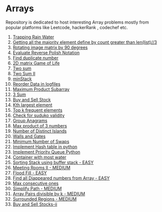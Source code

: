 # Arrays

Repository is dedicated to host interesting Array problems mostly from popular platforms like Leetcode, hackerRank , codechef etc.

1. [Trapping Rain Water](https://github.com/KumarAbhinav2/Arrays/blob/master/trappingTrainingWater(LTH-42).py)
2. [Getting all the majority element define by count greater than len(list)//3](https://github.com/KumarAbhinav2/Arrays/blob/master/majorityElementII(LTM-229).py)
3. [Rotating image matrix by 90 degrees](https://github.com/KumarAbhinav2/Arrays/blob/master/rotate_image(LTM-48).py)
4. [Evaluate Reverse Polish Notation](https://github.com/KumarAbhinav2/Arrays/blob/master/evaluate_reverse_polish_notation(LTM-150).py)
5. [Find duplicate number](https://github.com/KumarAbhinav2/Arrays/blob/master/find_duplicate_number(LTM-287).py)
6. [2D matrix Game of Life](https://github.com/KumarAbhinav2/Arrays/blob/master/game_of_life(LTM-289).py)
7. [Two sum](https://github.com/KumarAbhinav2/Arrays/blob/master/two_sum(LTE-1).py)
8. [Two Sum II](https://github.com/KumarAbhinav2/Arrays/blob/master/two-sumII(LTE-167).py)
9. [minStack](https://github.com/KumarAbhinav2/Arrays/blob/master/minStack(LTE-155).py)
10. [Reorder Data in logfiles](https://github.com/KumarAbhinav2/Arrays/blob/master/Reorder_Data_in_log_files(LTE-937).py)
11. [Maximum Product Subarray](https://github.com/KumarAbhinav2/Arrays/blob/master/Max_Product_Subarray(LTM-152).py)
12. [3 Sum](https://github.com/KumarAbhinav2/Arrays/blob/master/3Sum(LTM-15).py)
13. [Buy and Sell Stock](https://github.com/KumarAbhinav2/Arrays/blob/master/BuyAndSellStock(LTE-121).py)
14. [Kth largest element](https://github.com/KumarAbhinav2/Arrays/blob/master/kth_largest_element_in_array(LTM-215).py)
15. [Top k frequent elements](https://github.com/KumarAbhinav2/Arrays/blob/master/top_k_frequent_elements(LTM-347).py)
16. [Check for suduko validity](https://github.com/KumarAbhinav2/Arrays/blob/master/is_valid_sudoko(LTM-36).py)
17. [Group Anagrams](https://github.com/KumarAbhinav2/Arrays/blob/master/group_anagrams(LTM-49).py)
18. [Max product of 3 numbers](https://github.com/KumarAbhinav2/Arrays/blob/master/max_product_of_3numbers(LTE-628).py) 
19. [Number of Distinct Islands](https://github.com/KumarAbhinav2/Arrays/blob/master/numberOfDistinctIslands(LTM-200).py)
20. [Walls and Gates](https://github.com/KumarAbhinav2/Arrays/blob/master/wallsAndGates(LTM-286).py)
21. [Minimum Number of Swaps](https://github.com/KumarAbhinav2/Arrays/blob/master/minNoSwaps(LTM-1156).py) 
22. [Implement Hash table in python](https://github.com/KumarAbhinav2/Arrays/blob/master/implementHashTable.py) 
23. [Implement Priority Queue Python](https://github.com/KumarAbhinav2/Arrays/blob/master/implementPriorityQueue.py)
24. [Container with most water](https://github.com/KumarAbhinav2/Arrays/blob/master/containerWithMostWater(LTM-11).py) 
25. [Sorting Stack using buffer stack - EASY](https://github.com/KumarAbhinav2/Arrays/blob/master/sortingStack.py)
26. [Meeting Rooms II - MEDIUM](https://github.com/KumarAbhinav2/Arrays/blob/master/meeting-roomsII(LTM-253).py)
27. [Flood Fill - EASY](https://github.com/KumarAbhinav2/Arrays/blob/master/flood-fill(LTE-733).py) 
28. [Find all Diappeared numbers from Array - EASY](https://github.com/KumarAbhinav2/Arrays/blob/master/findAllNumbersDisappearedInArray(LTE-448).py)
29. [Max consecutive ones](https://github.com/KumarAbhinav2/Arrays/blob/master/maxConsecutiveOnes-II(LTM-487).py)
30. [Simplify Path - MEDIUM](https://github.com/KumarAbhinav2/Arrays/blob/master/simplify_path(LTM-71).py)
31. [Array Pairs divisible by k - MEDIUM](https://github.com/KumarAbhinav2/Arrays/blob/master/arrayPairsDivisibleByK(LTM-1497).py)
32. [Surrounded Regions - MEDIUM](https://github.com/KumarAbhinav2/Arrays/blob/master/surroundedRegions(LTM-130).py)
33. [Buy and Sell Stocks-ii](https://github.com/KumarAbhinav2/CodingProblems/blob/main/Arrays/buy-and-sell-stock-ii(LTM-122).py)
